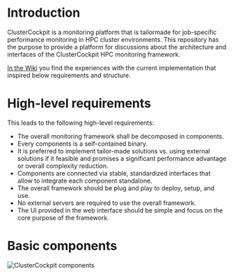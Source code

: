 # Introduction

ClusterCockpit is a monitoring platform that is tailormade for job-specific performance monitoring in HPC cluster environments.
This repository has the purpose to provide a platform for discussions about the architecture and interfaces of the ClusterCockpit HPC monitoring framework.

[In the Wiki](https://github.com/ClusterCockpit/cc-architecture/wiki/Learning-from-experience) you find the experiences with the current implementation that inspired below requirements and structure.

# High-level requirements

This leads to the following high-level requirements:
* The overall monitoring framework shall be decomposed in components.
* Every components is a self-contained binary.
* It is preferred to implement tailor-made solutions vs. using external solutions if it feasible and promises a significant performance advantage or overall complexity reduction.
* Components are connected via stable, standardized interfaces that allow to integrate each component standalone.
* The overall framework should be plug and play to deploy, setup, and use.
* No external servers are required to use the overall framework.
* The UI provided in the web interface should be simple and focus on the core purpose of the framework.

# Basic components


![ClusterCockpit components](https://user-images.githubusercontent.com/11572749/98777167-8d057380-23f0-11eb-9568-1f4e83002dab.png)
